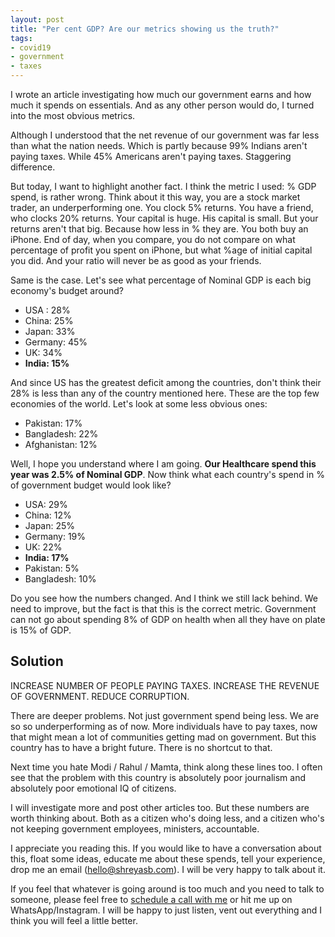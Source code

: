 ```yaml
---
layout: post
title: "Per cent GDP? Are our metrics showing us the truth?"
tags:
- covid19
- government
- taxes
---
```

I wrote an article investigating how much our government earns and how much it spends on essentials. And as any other person would do, I turned into the most obvious metrics.

Although I understood that the net revenue of our government was far less than what the nation needs. Which is partly because 99% Indians aren't paying taxes. While 45% Americans aren't paying taxes. Staggering difference.

But today, I want to highlight another fact. I think the metric I used: % GDP spend, is rather wrong. Think about it this way, you are a stock market trader, an underperforming one. You clock 5% returns. You have a friend, who clocks 20% returns. Your capital is huge. His capital is small. But your returns aren't that big. Because how less in % they are. You both buy an iPhone. End of day, when you compare, you do not compare on what percentage of profit you spent on iPhone, but what %age of initial capital you did. And your ratio will never be as good as your friends.

Same is the case. Let's see what percentage of Nominal GDP is each big economy's budget around?

- USA : 28%
- China: 25%
- Japan: 33%
- Germany: 45%
- UK: 34%
- **India: 15%**

And since US has the greatest deficit among the countries, don't think their 28% is less than any of the country mentioned here. These are the top few economies of the world. Let's look at some less obvious ones:

- Pakistan: 17%
- Bangladesh: 22%
- Afghanistan: 12%

Well, I hope you understand where I am going. **Our Healthcare spend this year was 2.5% of Nominal GDP**. Now think what each country's spend in % of government budget would look like?

- USA: 29%
- China: 12%
- Japan: 25%
- Germany: 19%
- UK: 22%
- **India: 17%**
- Pakistan: 5%
- Bangladesh: 10%

Do you see how the numbers changed. And I think we still lack behind. We need to improve, but the fact is that this is the correct metric. Government can not go about spending 8% of GDP on health when all they have on plate is 15% of GDP.

## Solution

INCREASE NUMBER OF PEOPLE PAYING TAXES. INCREASE THE REVENUE OF GOVERNMENT. REDUCE CORRUPTION.

There are deeper problems. Not just government spend being less. We are so so underperforming as of now. More individuals have to pay taxes, now that might mean a lot of communities getting mad on government. But this country has to have a bright future. There is no shortcut to that.

Next time you hate Modi / Rahul / Mamta, think along these lines too. I often see that the problem with this country is absolutely poor journalism and absolutely poor emotional IQ of citizens.

I will investigate more and post other articles too. But these numbers are worth thinking about. Both as a citizen who's doing less, and a citizen who's not keeping government employees, ministers, accountable.

I appreciate you reading this. If you would like to have a conversation about this, float some ideas, educate me about these spends, tell your experience, drop me an email ([hello@shreyasb.com](mailto:hello@shreyasb.com)). I will be very happy to talk about it.

If you feel that whatever is going around is too much and you need to talk to someone, please feel free to [schedule a call with me](https://calendly.com/shreyasbapat/30min) or hit me up on WhatsApp/Instagram. I will be happy to just listen, vent out everything and I think you will feel a little better.  
